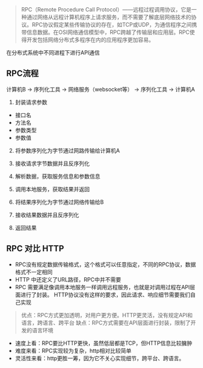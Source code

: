 > RPC（Remote Procedure Call Protocol）——远程过程调用协议，它是一种通过网络从远程计算机程序上请求服务，而不需要了解底层网络技术的协议。RPC协议假定某些传输协议的存在，如TCP或UDP，为通信程序之间携带信息数据。在OSI网络通信模型中，RPC跨越了传输层和应用层。RPC使得开发包括网络分布式多程序在内的应用程序更加容易。

在分布式系统中不同进程下进行API通信

## RPC流程

计算机B -> 序列化工具 -> 网络服务（websocket等） -> 序列化工具 -> 计算机A
1. 封装请求参数
  - 接口名
  - 方法名
  - 参数类型
  - 参数值

2. 将参数序列化为字节通过网路传输给计算机A

3. 接收请求字节数据并且反序列化

4. 解析数据，获取服务信息和参数信息

5. 调用本地服务，获取结果并返回

6. 将结果序列化为字节通过网络传输给B

7. 接收结果数据并且反序列化

8. 返回结果


## RPC 对比 HTTP
- RPC没有规定数据传输格式，这个格式可以任意指定，不同的RPC协议，数据格式不一定相同
- HTTP 中还定义了URL路径，RPC中并不需要
- RPC 需要满足像调用本地服务一样调用远程服务，也就是对调用过程在API层面进行了封装。
  HTTP协议没有这样的要求，因此请求、响应细节需要我们自己实现

> 优点：RPC方式更加透明，对用户更方便。HTTP更灵活，没有规定API和语言，跨语言、跨平台
> 缺点：RPC方式需要在API层面进行封装，限制了开发的语言环境

- 速度上看：RPC要比HTTP更快，虽然低层都是TCP，但HTTP信息比较臃肿
- 难度来看：RPC实现较为复杂，http相对比较简单
- 灵活性来看：http更胜一筹，因为它不关心实现细节，跨平台、跨语言。